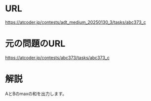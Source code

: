 # URL
https://atcoder.jp/contests/adt_medium_20250130_3/tasks/abc373_c

# 元の問題のURL
https://atcoder.jp/contests/abc373/tasks/abc373_c

# 解説
AとBのmaxの和を出力します。
